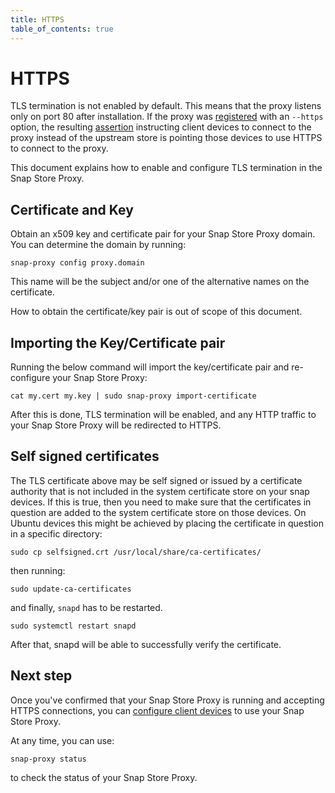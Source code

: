 ```yaml
---
title: HTTPS
table_of_contents: true
---
```


# HTTPS

TLS termination is not enabled by default. This means that the proxy listens
only on port 80 after installation. If the proxy was [registered](register.md)
with an `--https` option, the resulting [assertion](devices.md) instructing
client devices to connect to the proxy instead of the upstream store is pointing
those devices to use HTTPS to connect to the proxy.

This document explains how to enable and configure TLS termination in the Snap
Store Proxy.

## Certificate and Key

Obtain an x509 key and certificate pair for your Snap Store Proxy domain. You can
determine the domain by running:

    snap-proxy config proxy.domain

This name will be the subject and/or one of the alternative names on the
certificate.

How to obtain the certificate/key pair is out of scope of this document.

## Importing the Key/Certificate pair

Running the below command will import the key/certificate pair and re-configure
your Snap Store Proxy:

    cat my.cert my.key | sudo snap-proxy import-certificate

After this is done, TLS termination will be enabled, and any HTTP traffic to
your Snap Store Proxy will be redirected to HTTPS.

## Self signed certificates

The TLS certificate above may be self signed or issued by a certificate
authority that is not included in the system certificate store on your snap
devices. If this is true, then you need to make sure that the certificates in
question are added to the system certificate store on those devices. On Ubuntu
devices this might be achieved by placing the certificate in question in a
specific directory:

    sudo cp selfsigned.crt /usr/local/share/ca-certificates/

then running:

    sudo update-ca-certificates

and finally, `snapd` has to be restarted.

    sudo systemctl restart snapd

After that, snapd will be able to successfully verify the certificate.

## Next step

Once you've confirmed that your Snap Store Proxy is running and accepting HTTPS
connections, you can [configure client devices](devices.md) to use your Snap
Store Proxy.

At any time, you can use:

    snap-proxy status

to check the status of your Snap Store Proxy.
